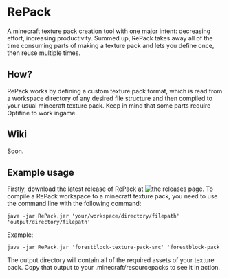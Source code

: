 # RePack
A minecraft texture pack creation tool with one major intent: decreasing effort, increasing productivity. Summed up, RePack takes away all of the time consuming parts of making a texture pack and lets you define once, then reuse multiple times.

## How?
RePack works by defining a custom texture pack format, which is read from a workspace directory of any desired file structure and then compiled to your usual minecraft texture pack. Keep in mind that some parts require Optifine to work ingame.

## Wiki
Soon.

## Example usage
Firstly, download the latest release of RePack at ![the releases page.](https://github.com/ForestBlock-net/ReRePack/releases/) To compile a RePack workspace to a minecraft texture pack, you need to use the command line with the following command:
```
java -jar RePack.jar 'your/workspace/directory/filepath' 'output/directory/filepath'
```
Example:
```
java -jar RePack.jar 'forestblock-texture-pack-src' 'forestblock-pack'
```
The output directory will contain all of the required assets of your texture pack. Copy that output to your .minecraft/resourcepacks to see it in action.
